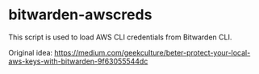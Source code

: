 # bitwarden-awscreds

This script is used to load AWS CLI credentials from Bitwarden CLI.

Original idea: https://medium.com/geekculture/beter-protect-your-local-aws-keys-with-bitwarden-9f63055544dc
